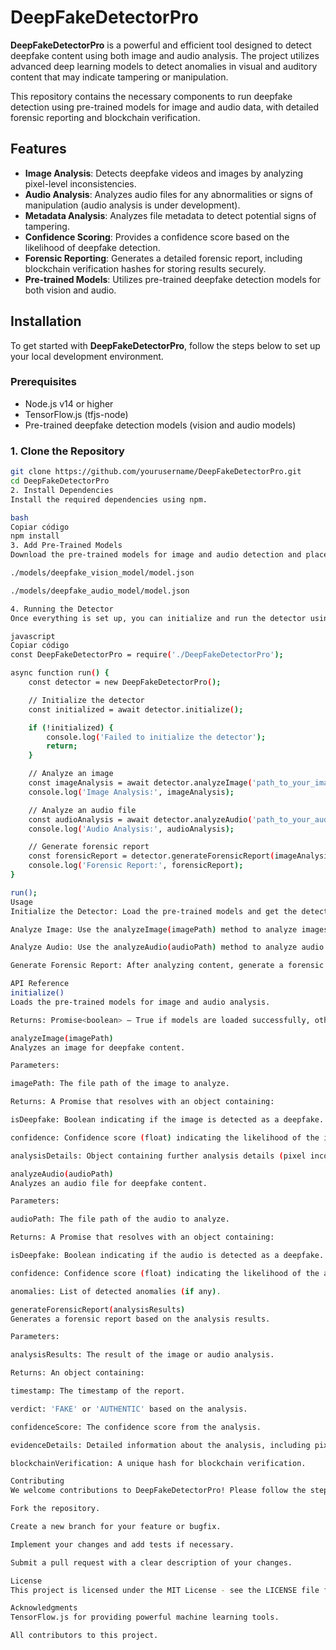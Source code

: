 # DeepFakeDetectorPro

**DeepFakeDetectorPro** is a powerful and efficient tool designed to detect deepfake content using both image and audio analysis. The project utilizes advanced deep learning models to detect anomalies in visual and auditory content that may indicate tampering or manipulation.

This repository contains the necessary components to run deepfake detection using pre-trained models for image and audio data, with detailed forensic reporting and blockchain verification.

## Features

- **Image Analysis**: Detects deepfake videos and images by analyzing pixel-level inconsistencies.
- **Audio Analysis**: Analyzes audio files for any abnormalities or signs of manipulation (audio analysis is under development).
- **Metadata Analysis**: Analyzes file metadata to detect potential signs of tampering.
- **Confidence Scoring**: Provides a confidence score based on the likelihood of deepfake detection.
- **Forensic Reporting**: Generates a detailed forensic report, including blockchain verification hashes for storing results securely.
- **Pre-trained Models**: Utilizes pre-trained deepfake detection models for both vision and audio.

## Installation

To get started with **DeepFakeDetectorPro**, follow the steps below to set up your local development environment.

### Prerequisites

- Node.js v14 or higher
- TensorFlow.js (tfjs-node)
- Pre-trained deepfake detection models (vision and audio models)

### 1. Clone the Repository

```bash
git clone https://github.com/yourusername/DeepFakeDetectorPro.git
cd DeepFakeDetectorPro
2. Install Dependencies
Install the required dependencies using npm.

bash
Copiar código
npm install
3. Add Pre-Trained Models
Download the pre-trained models for image and audio detection and place them in the following directories:

./models/deepfake_vision_model/model.json

./models/deepfake_audio_model/model.json

4. Running the Detector
Once everything is set up, you can initialize and run the detector using the following script:

javascript
Copiar código
const DeepFakeDetectorPro = require('./DeepFakeDetectorPro');

async function run() {
    const detector = new DeepFakeDetectorPro();

    // Initialize the detector
    const initialized = await detector.initialize();

    if (!initialized) {
        console.log('Failed to initialize the detector');
        return;
    }

    // Analyze an image
    const imageAnalysis = await detector.analyzeImage('path_to_your_image.jpg');
    console.log('Image Analysis:', imageAnalysis);

    // Analyze an audio file
    const audioAnalysis = await detector.analyzeAudio('path_to_your_audio.wav');
    console.log('Audio Analysis:', audioAnalysis);

    // Generate forensic report
    const forensicReport = detector.generateForensicReport(imageAnalysis);
    console.log('Forensic Report:', forensicReport);
}

run();
Usage
Initialize the Detector: Load the pre-trained models and get the detector ready to process inputs.

Analyze Image: Use the analyzeImage(imagePath) method to analyze images for deepfake content. It returns a result with a confidence score and details of the analysis.

Analyze Audio: Use the analyzeAudio(audioPath) method to analyze audio files for potential deepfake content. The audio analysis functionality is still being developed.

Generate Forensic Report: After analyzing content, generate a forensic report with generateForensicReport() to log analysis results along with blockchain verification.

API Reference
initialize()
Loads the pre-trained models for image and audio analysis.

Returns: Promise<boolean> — True if models are loaded successfully, otherwise false.

analyzeImage(imagePath)
Analyzes an image for deepfake content.

Parameters:

imagePath: The file path of the image to analyze.

Returns: A Promise that resolves with an object containing:

isDeepfake: Boolean indicating if the image is detected as a deepfake.

confidence: Confidence score (float) indicating the likelihood of the image being a deepfake.

analysisDetails: Object containing further analysis details (pixel inconsistency score, metadata analysis).

analyzeAudio(audioPath)
Analyzes an audio file for deepfake content.

Parameters:

audioPath: The file path of the audio to analyze.

Returns: A Promise that resolves with an object containing:

isDeepfake: Boolean indicating if the audio is detected as a deepfake.

confidence: Confidence score (float) indicating the likelihood of the audio being a deepfake.

anomalies: List of detected anomalies (if any).

generateForensicReport(analysisResults)
Generates a forensic report based on the analysis results.

Parameters:

analysisResults: The result of the image or audio analysis.

Returns: An object containing:

timestamp: The timestamp of the report.

verdict: 'FAKE' or 'AUTHENTIC' based on the analysis.

confidenceScore: The confidence score from the analysis.

evidenceDetails: Detailed information about the analysis, including pixel inconsistencies and metadata.

blockchainVerification: A unique hash for blockchain verification.

Contributing
We welcome contributions to DeepFakeDetectorPro! Please follow the steps below to contribute:

Fork the repository.

Create a new branch for your feature or bugfix.

Implement your changes and add tests if necessary.

Submit a pull request with a clear description of your changes.

License
This project is licensed under the MIT License - see the LICENSE file for details.

Acknowledgments
TensorFlow.js for providing powerful machine learning tools.

All contributors to this project.
